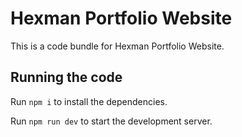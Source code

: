 
  # Hexman Portfolio Website

  This is a code bundle for Hexman Portfolio Website.

  ## Running the code

  Run `npm i` to install the dependencies.

  Run `npm run dev` to start the development server.
  
